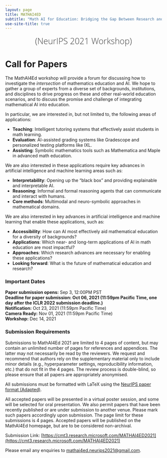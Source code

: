 ```yaml
---
layout: page
title: MATHAI4ED
subtitle: "Math AI for Education: Bridging the Gap Between Research and Smart Education"
use-site-title: true
---
```

<div class="venue" style="font-size: 27px; display: block; font-family: 'Open Sans', 'Helvetica Neue', Helvetica, Arial, sans-serif; font-weight: 300; color: #404040; text-align: center;">
  (NeurIPS 2021 Workshop)
</div>

# Call for Papers
<!-- The Math-AI workshop is intended to provide a forum for discussing missing elements and major bottlenecks towards demonstrating mathematical reasoning ability in AI systems. We hope that the outcome of the workshop will lead us in meaningful directions towards a generic approach to mathematical reasoning, and shed light on general reasoning mechanisms for artificial intelligence.

In particular, we are but not limited to the following areas of questions: 

Mathematical reasoning vs. general intelligence?

* What is a potential path from mathematical reasoning to general artificial intelligence?
* What is special about mathematical reasoning compared to other reasoning tasks?
* What are the pros and cons of studying mathematical reasoning?
* Can the lessons learned from mathematical reasoning generalize to other reasoning tasks?

What machine learning techniques are we missing in the quest for machines that perform mathematical reasoning?

* How to deal with large action space – hopeless exploration in mathematical reasoning?
* How to design methods that allow flexible planning and jumpy reasoning?
* How to collect large scale datasets for mathematical reasoning?
* Can one augment the dataset by designing good synthetic datasets?
* How do we utilize informal mathematical datasets?
* Human-like theorem proving vs formal theorem proving using ITPs (interactive theorem provers), trade-offs?
* Do we need a special theorem proving assistant for machine learning?

We are also interested in works on other reasoning problems that share similar structures, and can bring great insights to mathematical reasoning, such as,
* Program synthesis
* Code verification
* Retrosynthesis problem
* Text games -->


The MathAI4Ed workshop will provide a forum for discussing how to investigate the *intersection* of mathematics education and AI. We hope to gather a group of experts from a diverse set of backgrounds, institutions, and disciplines to drive progress on these and other real-world education scenarios, and to discuss the promise and challenge of integrating mathematical AI into education. 

In particular, we are interested in, but not limited to, the following areas of applications: 
- **Teaching**: Intelligent tutoring systems that effectively assist students in math learning.
- **Evaluation**: AI-assisted grading systems like Gradescope and personalized testing platforms like IXL.
- **Assisting**: Symbolic mathematics tools such as Mathematica and Maple in advanced math education.

We are also interested in these applications require key advances in artificial intelligence and machine learning areas such as:
- **Interpretability**: Opening up the “black box” and providing explainable and interpretable AI.
- **Reasoning**: Informal and formal reasoning agents that can communicate and interact with humans.
- **Core methods**: Multimodal and neuro-symbolic approaches in mathematical domains.

We are also interested in key advances in artificial intelligence and machine learning that enable these applications, such as:
- **Accessibility**: How can AI most effectively aid mathematical education for a diversity of backgrounds?
- **Applications**: Which near- and long-term applications of AI in math education are most impactful?
- **Approaches**: Which research advances are necessary for enabling these applications?
- **Looking forward**: What is the future of mathematical education and research?

### Important Dates 

<!--{% include dates.md %} <a href="{site.url}/2020/img/KR2ML2020_template.zip">NeurIPS paper format (adapted)</a>. -->
**Paper submission opens:** Sep 3, 12:00PM PST  <br>
**Deadline for paper submission: Oct 06, 2021 (11:59pm Pacific Time, one day after the ICLR 2022 submission deadline.)** <br>
**Notification:** Oct 23, 2021 (11:59pm Pacific Time) <br>
**Camera Ready:** Nov 01, 2021 (11:59pm Pacific Time) <br>
**Workshop:** Dec 14, 2021

### Submission Requirements

Submissions to MathAI4Ed 2021 are limited to 4 pages of content, but may contain an unlimited number of pages for references and appendices. The latter may not necessarily be read by the reviewers. We request and recommend that authors rely on the supplementary material only to include minor details (e.g., hyperparameter settings, reproducibility information, etc.) that do not fit in the 4 pages. The review process is double-blind, so please ensure that all papers are appropriately anonymised.

All submissions must be formatted with LaTeX using the [NeurIPS paper format (Adapted)](img/NeurIPS2021_MathAI4ED.zip).

All accepted papers will be presented in a virtual poster session, and some will be selected for oral presentation. We also permit papers that have been recently published or are under submission to another venue. Please mark such papers accordingly upon submission. The page limit for these submissions is 4 pages. Accepted papers will be published on the MathAI4Ed homepage, but are to be considered non-archival. 

Submission Link: [https://cmt3.research.microsoft.com/MATHAI4ED2021](https://cmt3.research.microsoft.com/MATHAI4ED2021)

Please email any enquiries to [mathai4ed.neurips2021@gmail.com](mailto:mathai4ed.neurips2021@gmail.com).
